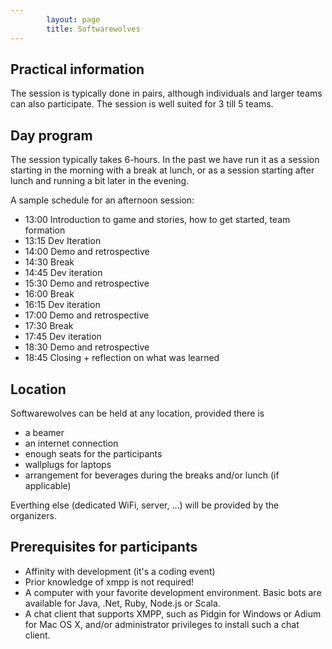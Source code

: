 ```yaml
---
        layout: page
        title: Softwarewolves
---
```


Practical information
---
The session is typically done in pairs, although individuals and larger teams can also participate. The session is well suited for 3 till 5 teams. 

Day program
---
The session typically takes 6-hours. In the past we have run it as a session starting in the morning with a break at lunch, or as a session starting after lunch and running a bit later in the evening. 

A sample schedule for an afternoon session:

- 13:00 Introduction to game and stories, how to get started, team formation 
- 13:15 Dev Iteration
- 14:00 Demo and retrospective
- 14:30 Break	
- 14:45 Dev iteration 
- 15:30 Demo and retrospective
- 16:00 Break
- 16:15 Dev iteration
- 17:00 Demo and retrospective
- 17:30 Break
- 17:45 Dev iteration
- 18:30 Demo and retrospective
- 18:45 Closing + reflection on what was learned	

Location
---
Softwarewolves can be held at any location, provided there is
- a beamer
- an internet connection
- enough seats for the participants
- wallplugs for laptops
- arrangement for beverages during the breaks and/or lunch (if applicable)

Everthing else (dedicated WiFi, server, ...)  will be provided by the organizers.

Prerequisites for participants
---
- Affinity with development (it's a coding event)
- Prior knowledge of xmpp is not required!
- A computer with your favorite development environment. Basic bots are available for Java, .Net, Ruby, Node.js or Scala. 
- A chat client that supports XMPP, such as Pidgin for Windows or Adium for Mac OS X, and/or administrator privileges to install such a chat client.




